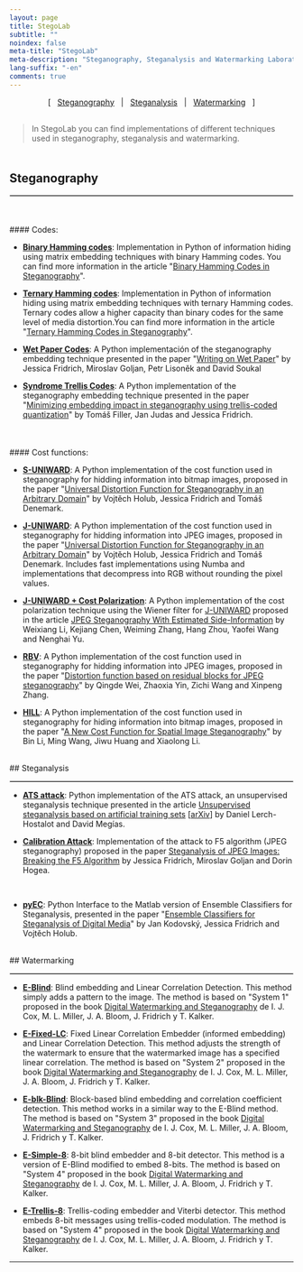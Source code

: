 ```yaml
---
layout: page
title: StegoLab
subtitle: "" 
noindex: false
meta-title: "StegoLab"
meta-description: "Steganography, Steganalysis and Watermarking Laboratory"
lang-suffix: "-en"
comments: true
---
```


<style>
    [id]::before {
        content: '';
        display: block;
        height:      70px;
        margin-top: -70px;
        visibility: hidden;
    }
</style>


<center style='margin-bottom:30px'>
[ &nbsp; <a href='#steganography'>Steganography</a> &nbsp;
| &nbsp; <a href='#steganalysis'>Steganalysis</a> &nbsp;  
| &nbsp; <a href='#watermarking'>Watermarking</a> &nbsp; ]
</center>

> In StegoLab you can find implementations of different 
> techniques used in steganography, steganalysis and watermarking.


<div style='margin-bottom:50px'></div>


## Steganography
<hr style='border:1px solid #ccc'>


<div style='margin-bottom:50px'></div>
#### Codes:

- **[Binary Hamming codes](https://github.com/daniellerch/stegolab/tree/master/codes/hamming_codes.py)**: Implementation in Python of information hiding using matrix embedding techniques with binary Hamming codes. You can find more information in the article "[Binary Hamming Codes in Steganography](/stego/lab/codes/binary-hamming-en/)".


- **[Ternary Hamming codes](https://github.com/daniellerch/stegolab/tree/master/codes/ternary_hamming_codes.py)**: Implementation in Python of information hiding using matrix embedding techniques with ternary Hamming codes. Ternary codes allow a higher capacity than binary codes for the same level of media distortion.You can find more information in the article "[Ternary Hamming Codes in Steganography](/stego/lab/codes/ternary-hamming-en/)".

- **[Wet Paper Codes](https://github.com/daniellerch/stegolab/tree/master/codes/wet_paper_codes.py)**: A Python implementación of the steganography embedding technique presented in the paper "[Writing on Wet Paper](http://www.ws.binghamton.edu/fridrich/Research/EI5681-33_WPC.pdf)" by Jessica Fridrich, Miroslav Goljan, Petr Lisoněk and David Soukal

- **[Syndrome Trellis Codes](https://github.com/daniellerch/stegolab/tree/master/codes/STC.py)**: A Python implementation of the steganography embedding technique presented in the paper "[Minimizing embedding impact in steganography using trellis-coded quantization](https://doi.org/10.1117/12.838002)" by Tomáš Filler, Jan Judas and Jessica Fridrich.



<div style='margin-bottom:50px'></div>
#### Cost functions:

- **[S-UNIWARD](https://github.com/daniellerch/stegolab/tree/master/S-UNIWARD)**: 
  A Python implementation of the cost function used in steganography for hidding information into bitmap images, proposed in the paper "[Universal Distortion Function for Steganography in an Arbitrary Domain](https://link.springer.com/article/10.1186/1687-417X-2014-1)" by Vojtěch Holub, Jessica Fridrich and Tomáš Denemark. 

- **[J-UNIWARD](https://github.com/daniellerch/stegolab/tree/master/J-UNIWARD)**: 
  A Python implementation of the cost function used in steganography for hidding information into JPEG images, proposed in the paper "[Universal Distortion Function for Steganography in an Arbitrary Domain](https://link.springer.com/article/10.1186/1687-417X-2014-1)" by Vojtěch Holub, Jessica Fridrich and Tomáš Denemark. 
Includes fast implementations using Numba and implementations that decompress into RGB without rounding the pixel values.

- **[J-UNIWARD + Cost Polarization](https://github.com/daniellerch/stegolab/tree/master/J-UNIWARD/j-uniwardfast-rgbnr-wiener-color.py)**: 
  A Python implementation of the cost polarization technique using the Wiener filter for [J-UNIWARD](https://link.springer.com/article/10.1186/1687-417X-2014-1)  proposed in the article [JPEG Steganography With Estimated Side-Information](https://ieeexplore.ieee.org/document/8746719) by Weixiang Li, Kejiang Chen, Weiming Zhang, Hang Zhou, Yaofei Wang and Nenghai Yu.

- **[RBV](https://github.com/daniellerch/stegolab/tree/master/J-RBV)**: 
 A Python implementation of the cost function used in steganography for hidding information into JPEG images, proposed in the paper 
 "[Distortion function based on residual blocks for JPEG steganography](https://link.springer.com/article/10.1007/s11042-017-5053-7)" by Qingde Wei, Zhaoxia Yin, Zichi Wang and Xinpeng Zhang.

- **[HILL](https://github.com/daniellerch/stegolab/tree/master/HILL)**: 
  A Python implementation of the cost function used in steganography for hiding information into bitmap images, proposed in the paper "[A New Cost Function for Spatial Image Steganography](https://ieeexplore.ieee.org/document/7025854)" by Bin Li, Ming Wang, Jiwu Huang and Xiaolong Li.


<br>
## Steganalysis
<hr style='border:1px solid #ccc'>

- **[ATS attack](https://github.com/daniellerch/papers_code/tree/master/ATS)**: Python implementation of the ATS attack, an unsupervised steganalysis technique presented in the article [Unsupervised steganalysis based on artificial training sets](https://www.sciencedirect.com/science/article/abs/pii/S0952197616000026) [[arXiv](https://arxiv.org/abs/2107.13862)] by Daniel Lerch-Hostalot and David Megías.

- **[Calibration Attack](https://github.com/daniellerch/stegolab/tree/master/calibration)**: Implementation of the attack to F5 algorithm (JPEG steganography) proposed in the paper [Steganalysis of JPEG Images: Breaking the F5 Algorithm](https://link.springer.com/chapter/10.1007/3-540-36415-3_20) by Jessica Fridrich, Miroslav Goljan and Dorin Hogea.
<div style='height:16px'></div>

- **[pyEC](https://github.com/daniellerch/stegolab/tree/master/pyEC)**: Python Interface to the Matlab version of Ensemble Classifiers for Steganalysis, presented in the paper "[Ensemble Classifiers for Steganalysis of Digital Media](https://ieeexplore.ieee.org/document/6081929)" by Jan Kodovský, Jessica Fridrich and Vojtěch Holub.






<br>
## Watermarking
<hr style='border:1px solid #ccc'>


- **[E-Blind](/stego/lab/watermarking-methods/e-blind-en/)**: Blind embedding and Linear Correlation Detection. This method simply adds a pattern to the image. The method is based on "System 1" proposed in the book [Digital Watermarking and Steganography](https://www.elsevier.com/books/digital-watermarking-and-steganography/cox/978-0-12-372585-1)  de I. J. Cox, M. L. Miller, J. A. Bloom, J. Fridrich y T. Kalker.

- **[E-Fixed-LC](/stego/lab/watermarking-methods/e-fixed-lc-en/)**: Fixed Linear Correlation Embedder (informed embedding) and Linear Correlation Detection. This method adjusts the strength of the watermark to ensure that the watermarked image has a specified linear correlation. The method is based on "System 2" proposed in the book [Digital Watermarking and Steganography](https://www.elsevier.com/books/digital-watermarking-and-steganography/cox/978-0-12-372585-1)  de I. J. Cox, M. L. Miller, J. A. Bloom, J. Fridrich y T. Kalker.

- **[E-blk-Blind](/stego/lab/watermarking-methods/e-blk-blind-en/)**: Block-based blind embedding and correlation coefficient detection. This method works in a similar way to the E-Blind method. The method is based on "System 3" proposed in the book [Digital Watermarking and Steganography](https://www.elsevier.com/books/digital-watermarking-and-steganography/cox/978-0-12-372585-1)  de I. J. Cox, M. L. Miller, J. A. Bloom, J. Fridrich y T. Kalker.

- **[E-Simple-8](/stego/lab/watermarking-methods/e-simple-8-en/)**: 8-bit blind embedder and 8-bit detector. This method is a version of E-Blind modified to embed 8-bits. The method is based on "System 4" proposed in the book [Digital Watermarking and Steganography](https://www.elsevier.com/books/digital-watermarking-and-steganography/cox/978-0-12-372585-1)  de I. J. Cox, M. L. Miller, J. A. Bloom, J. Fridrich y T. Kalker.

- **[E-Trellis-8](/stego/lab/watermarking-methods/e-trellis-8-en/)**: Trellis-coding embedder and Viterbi detector. This method embeds 8-bit messages using trellis-coded modulation. The method is based on "System 4" proposed in the book [Digital Watermarking and Steganography](https://www.elsevier.com/books/digital-watermarking-and-steganography/cox/978-0-12-372585-1)  de I. J. Cox, M. L. Miller, J. A. Bloom, J. Fridrich y T. Kalker.






<hr>
<br><br>


